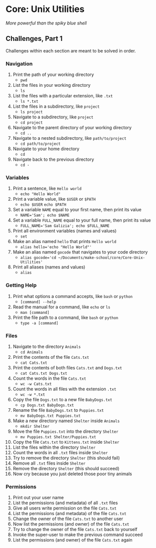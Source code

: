 # Core: Unix Utilities

_More powerful than the spiky blue shell_

## Challenges, Part 1

Challenges within each section are meant to be solved in order.

### Navigation

1.  Print the path of your working directory
	- `pwd`
1.  List the files in your working directory
	- `ls`
1.  List the files with a particular extension, like `.txt`
	- `ls *.txt`
1.  List the files in a subdirectory, like `project`
	- `ls project`
1.  Navigate to a subdirectory, like `project`
	- `cd project`
1.  Navigate to the parent directory of your working directory
	- `cd ..`
1.  Navigate to a nested subdirectory, like `path/to/project`
	- `cd path/to/project`
1.  Navigate to your home directory
	- `cd`
1.  Navigate back to the previous directory
	- `cd -`

### Variables

1.  Print a sentence, like `Hello world`
	- `echo "Hello World"`
1.  Print a variable value, like `$USER` or `$PATH`
	- `echo $USER` `echo $PATH`
1.  Set a variable `NAME` equal to your first name, then print its value
	- `NAME='Sam'; echo $NAME`
1.  Set a variable `FULL_NAME` equal to your full name, then print its value
	- `FULL_NAME='Sam Galizia'; echo $FULL_NAME`
1.  Print all environment variables (names and values)
	- `set`
1.  Make an alias named `hello` that prints `Hello world`
	- `alias hello='echo "Hello World"'`
1.  Make an alias named `gocode` that navigates to your code directory
	- `alias gocode='cd ~/Documents/make-school/core/Core-Unix-Utilities'`
1.  Print all aliases (names and values)
	- `alias`

### Getting Help

1.  Print what options a command accepts, like `bash` or `python`
	- `[command] --help`
1.  Read the manual for a command, like `echo` or `ls`
	- `man [command]`
1.  Print the file path to a command, like `bash` or `python`
	- `type -a [command]`

### Files

1.  Navigate to the directory `Animals`
	- `cd Animals`
1.  Print the contents of the file `Cats.txt`
	- `cat Cats.txt`
1.  Print the contents of both files `Cats.txt` and `Dogs.txt`
	- `cat Cats.txt Dogs.txt`
1.  Count the words in the file `Cats.txt`
	- `wc -w Cats.txt`
1.  Count the words in all files with the extension `.txt`
	- `wc -w *.txt`
1.  Copy the file `Dogs.txt` to a new file `BabyDogs.txt`
	- `cp Dogs.txt BabyDogs.txt`
1.  Rename the file `BabyDogs.txt` to `Puppies.txt`
	- `mv BabyDogs.txt Puppies.txt`
1.  Make a new directory named `Shelter` inside `Animals`
	- `mkdir Shelter`
1.  Move the file `Puppies.txt` into the directory `Shelter`
	- `mv Puppies.txt Shelter/Puppies.txt`
1.  Copy the file `Cats.txt` to `Kittens.txt` inside `Shelter`
1.  List the files within the directory `Shelter`
1.  Count the words in all `.txt` files inside `Shelter`
1.  Try to remove the directory `Shelter` (this should fail)
1.  Remove all `.txt` files inside `Shelter`
1.  Remove the directory `Shelter` (this should succeed)
1.  Now cry because you just deleted those poor tiny animals

### Permissions

1.  Print out your user name
1.  List the permissions (and metadata) of all `.txt` files
1.  Give all users write permission on the file `Cats.txt`
1.  List the permissions (and metadata) of the file `Cats.txt`
1.  Change the owner of the file `Cats.txt` to another user
1.  Now list the permissions (and owner) of the file `Cats.txt`
1.  Try to change the owner of the file `Cats.txt` back to yourself
1.  Invoke the super-user to make the previous command succeed
1.  List the permissions (and owner) of the file `Cats.txt` again

